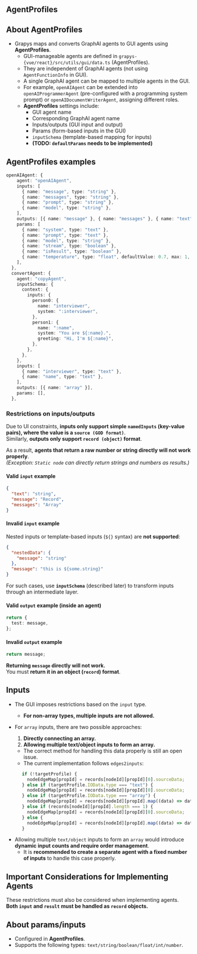 ## AgentProfiles

## About AgentProfiles
- Grapys maps and converts GraphAI agents to GUI agents using **AgentProfiles**.
  - GUI-manageable agents are defined in `grapys-{vue/react}/src/utils/gui/data.ts` (AgentProfiles).
  - They are independent of GraphAI agents (not using `AgentFunctionInfo` in GUI).
  - A single GraphAI agent can be mapped to multiple agents in the GUI.
  - For example, `openAIAgent` can be extended into `openAIProgrammerAgent` (pre-configured with a programming system prompt) or `openAIDocumentWriterAgent`, assigning different roles.
  - **AgentProfiles** settings include:
    - GUI agent name
    - Corresponding GraphAI agent name
    - Inputs/outputs (GUI input and output)
    - Params (form-based inputs in the GUI)
    - `inputSchema` (template-based mapping for inputs)
    - **(TODO: `defaultParams` needs to be implemented)**

## AgentProfiles examples

```TypeScript
openAIAgent: {
    agent: "openAIAgent",
    inputs: [
      { name: "message", type: "string" },
      { name: "messages", type: "string" },
      { name: "prompt", type: "string" },
      { name: "model", type: "string" },
    ],
    outputs: [{ name: "message" }, { name: "messages" }, { name: "text", type: "string" }],
    params: [
      { name: "system", type: "text" },
      { name: "prompt", type: "text" },
      { name: "model", type: "string" },
      { name: "stream", type: "boolean" },
      { name: "isResult", type: "boolean" },
      { name: "temperature", type: "float", defaultValue: 0.7, max: 1, min: 0 },
    ],
  },
  convertAgent: {
    agent: "copyAgent",
    inputSchema: {
      context: {
        inputs: {
          person0: {
            name: "interviewer",
            system: ":interviewer",
          },
          person1: {
            name: ":name",
            system: "You are ${:name}.",
            greeting: "Hi, I'm ${:name}",
          },
        },
      },
    },
    inputs: [
      { name: "interviewer", type: "text" },
      { name: "name", type: "text" },
    ],
    outputs: [{ name: "array" }],
    params: [],
  },
```

### **Restrictions on inputs/outputs**
Due to UI constraints, **inputs only support simple `namedInputs` (key-value pairs), where the value is a `source (GOD format)`**.  
Similarly, **outputs only support `record (object)` format**.  

As a result, **agents that return a raw number or string directly will not work properly**.  
*(Exception: `Static node` can directly return strings and numbers as results.)*

#### **Valid `input` example**
```json
{
  "text": "string",
  "message": "Record",
  "messages": "Array"
}
```

#### **Invalid `input` example**
Nested inputs or template-based inputs (`${}` syntax) are **not supported**:
```json
{
  "nestedData": {
    "message": "string"
  },
  "message": "this is ${some.string}"
}
```
For such cases, use **`inputSchema`** (described later) to transform inputs through an intermediate layer.

#### **Valid `output` example (inside an agent)**
```TypeScript
return {
  test: message,
};
```

#### **Invalid `output` example**
```TypeScript
return message;
```
**Returning `message` directly will not work.**  
You must **return it in an object (`record`) format**.


## Inputs
- The GUI imposes restrictions based on the `input` type.  
  - **For non-array types, multiple inputs are not allowed.**

- For `array` inputs, there are two possible approaches:  
  1. **Directly connecting an array.**  
  2. **Allowing multiple text/object inputs to form an array.**  
    - The correct method for handling this data properly is still an open issue.  
    - The current implementation follows `edges2inputs`:

```javascript
      if (!targetProfile) {
        nodeEdgeMap[propId] = records[nodeId][propId][0].sourceData;
      } else if (targetProfile.IOData.type === "text") {
        nodeEdgeMap[propId] = records[nodeId][propId][0].sourceData;
      } else if (targetProfile.IOData.type === "array") {
        nodeEdgeMap[propId] = records[nodeId][propId].map((data) => data.sourceData);
      } else if (records[nodeId][propId].length === 1) {
        nodeEdgeMap[propId] = records[nodeId][propId][0].sourceData;
      } else {
        nodeEdgeMap[propId] = records[nodeId][propId].map((data) => data.sourceData);
      }
```

- Allowing multiple `text/object` inputs to form an `array` would introduce **dynamic input counts and require order management**.  
  - It is **recommended to create a separate agent with a fixed number of inputs** to handle this case properly.


## **Important Considerations for Implementing Agents**
These restrictions must also be considered when implementing agents.  
**Both `input` and `result` must be handled as `record` objects.**


## About params/inputs
- Configured in **AgentProfiles**.
- Supports the following types: `text/string/boolean/float/int/number`.


